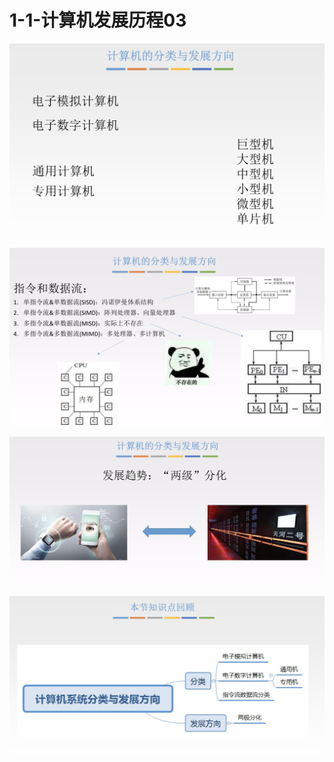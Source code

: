# 1-1-计算机发展历程03

![](../../.gitbook/assets/image%20%28104%29.png)

![](../../.gitbook/assets/image%20%28203%29.png)

![](../../.gitbook/assets/image%20%2860%29.png)

![](../../.gitbook/assets/image%20%28248%29.png)

